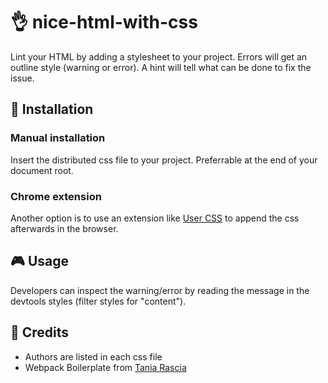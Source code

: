 # 👌 nice-html-with-css

Lint your HTML by adding a stylesheet to your project. Errors will get an outline style (warning or error). A hint will tell what can be done to fix the issue.

## 💾 Installation

### Manual installation

Insert the distributed css file to your project. Preferrable at the end of your document root.

### Chrome extension

Another option is to use an extension like [User CSS](https://chrome.google.com/webstore/detail/user-css/okpjlejfhacmgjkmknjhadmkdbcldfcb?hl=en) to append the css afterwards in the browser.

## 🎮 Usage

Developers can inspect the warning/error by reading the message in the devtools styles (filter styles for "content").

## 👏 Credits

- Authors are listed in each css file
- Webpack Boilerplate from [Tania Rascia](https://github.com/taniarascia)
